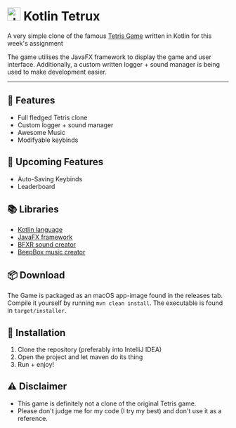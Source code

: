 # <img src="https://upload.wikimedia.org/wikipedia/commons/thumb/3/37/Kotlin_Icon_2021.svg/1024px-Kotlin_Icon_2021.svg.png" alt="drawing" width="30"/> Kotlin Tetrux

A very simple clone of the famous [Tetris Game](https://tetris.com/) written in Kotlin for this week's assignment

The game utilises the JavaFX framework to display the game and user interface. Additionally, a custom written logger + sound manager is being used to make development easier.
<br>

<hr>

## 🐘 Features

* Full fledged Tetris clone
* Custom logger + sound manager
* Awesome Music
* Modifyable keybinds

## 🎉 Upcoming Features

* Auto-Saving Keybinds
* Leaderboard

## :books: Libraries

* [Kotlin language](https://kotlinlang.org/)
* [JavaFX framework](https://openjfx.io/)
* [BFXR sound creator](https://www.bfxr.net/)
* [BeepBox music creator](https://www.beepbox.co/)

## :package: Download

The Game is packaged as an macOS app-image found in the releases tab.<br>
Compile it yourself by running `mvn clean install`. The executable is found in `target/installer`.

## :hammer: Installation

1. Clone the repository (preferably into IntelliJ IDEA)
2. Open the project and let maven do its thing
3. Run + enjoy!

## ⚠️ Disclaimer

* This game is definitely not a clone of the original Tetris game.
* Please don't judge me for my code (I try my best) and don't use it as a reference.